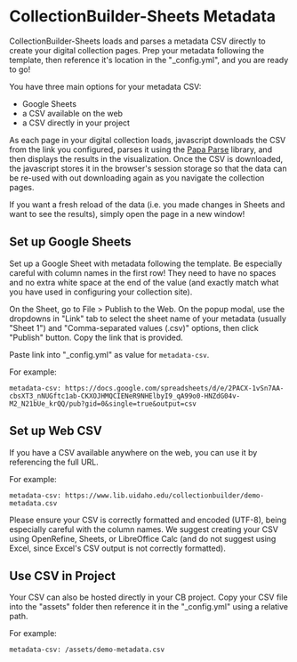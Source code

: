 # CollectionBuilder-Sheets Metadata 

CollectionBuilder-Sheets loads and parses a metadata CSV directly to create your digital collection pages. 
Prep your metadata following the template, then reference it's location in the "_config.yml", and you are ready to go!

You have three main options for your metadata CSV:

- Google Sheets
- a CSV available on the web
- a CSV directly in your project 

As each page in your digital collection loads, javascript downloads the CSV from the link you configured, parses it using the [Papa Parse](https://www.papaparse.com/) library, and then displays the results in the visualization.
Once the CSV is downloaded, the javascript stores it in the browser's session storage so that the data can be re-used with out downloading again as you navigate the collection pages. 

If you want a fresh reload of the data (i.e. you made changes in Sheets and want to see the results), simply open the page in a new window!

## Set up Google Sheets

Set up a Google Sheet with metadata following the template.
Be especially careful with column names in the first row!
They need to have no spaces and no extra white space at the end of the value (and exactly match what you have used in configuring your collection site).

On the Sheet, go to File > Publish to the Web.
On the popup modal, use the dropdowns in "Link" tab to select the sheet name of your metadata (usually "Sheet 1") and "Comma-separated values (.csv)" options, then click "Publish" button.
Copy the link that is provided.

Paste link into "_config.yml" as value for `metadata-csv`.

For example: 

`metadata-csv: https://docs.google.com/spreadsheets/d/e/2PACX-1vSn7AA-cbsXT3_nNUGftc1ab-CKXOJHMQCIENeR9NHElbyI9_qA99o0-HNZdG04v-M2_N21bUe_krQQ/pub?gid=0&single=true&output=csv`

## Set up Web CSV

If you have a CSV available anywhere on the web, you can use it by referencing the full URL. 

For example:

`metadata-csv: https://www.lib.uidaho.edu/collectionbuilder/demo-metadata.csv`

Please ensure your CSV is correctly formatted and encoded (UTF-8), being especially careful with the column names.
We suggest creating your CSV using OpenRefine, Sheets, or LibreOffice Calc (and do not suggest using Excel, since Excel's CSV output is not correctly formatted).

## Use CSV in Project

Your CSV can also be hosted directly in your CB project.
Copy your CSV file into the "assets" folder then reference it in the "_config.yml" using a relative path. 

For example:

`metadata-csv: /assets/demo-metadata.csv`
